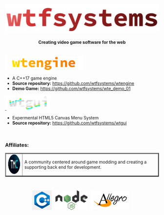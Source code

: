 <a href="https://www.wtfsystems.net">![wtfsystems](https://github.com/wtfsystems/.github/blob/main/wtf_logo_large.png)</a>
<h4 align="center">Creating video game software for the web</h4>

<br/>

<a href="https://github.com/wtfsystems/wtengine">
<img style="height: 48px;" src="https://github.com/wtfsystems/.github/blob/main/wte_logo.png">
</a>

- A C++17 game engine
- __Source repository:__  https://github.com/wtfsystems/wtengine
- __Demo Game:__ https://github.com/wtfsystems/wte_demo_01

<a href="https://github.com/wtfsystems/wtgui">
&nbsp;<img style="height: 48px;" src="https://github.com/wtfsystems/.github/blob/main/wtgui_logo.png">
</a>

- Expermental HTML5 Canvas Menu System
- __Source repository:__  https://github.com/wtfsystems/wtgui

<br/>

### Affiliates:
<table border="2">
<tr>
  <td>
  <a href="https://moddingcommunity.com/">
  <img style="height: 64px;" src="https://github.com/wtfsystems/.github/blob/main/tmc_icon_one_v2_icon_font4_light.png"></a>
  </td>
  <td>
  A community centered around game modding and creating a supporting back end for development.
  </td>
</tr>
</table>

<br/>

<p align="center">
<a href="https://isocpp.org/std/the-standard">
<img style="height: 64px;" src="https://github.com/AtomicSponge/AtomicSponge/blob/main/images/c-logo-1.png"></a>&nbsp;&nbsp;
<a href="https://nodejs.org/">
<img style="height: 64px;" src="https://github.com/AtomicSponge/AtomicSponge/blob/main/images/nodejs.png"></a>&nbsp;&nbsp;
<a href="https://liballeg.org/">
<img style="height: 64px;" src="https://github.com/wtfsystems/.github/blob/main/allegro_logo.png"></a>&nbsp;&nbsp;

</p>
